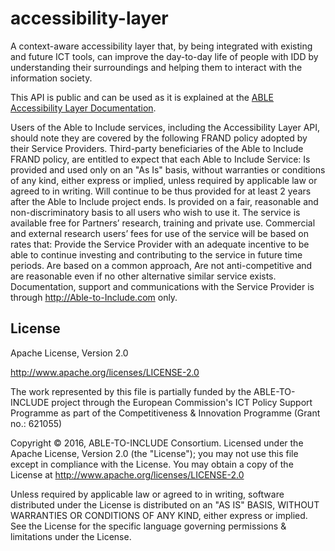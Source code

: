 # accessibility-layer
A context-aware accessibility layer that, by being integrated with existing and future ICT tools, can improve the day-to-day life of people with IDD by understanding their surroundings and helping them to interact with the information society.

This API is public and can be used as it is explained at the <a href="http://al.abletoinclude.eu/doc/">ABLE Accessibility Layer Documentation</a>.

Users of the Able to Include services, including the Accessibility Layer API, should note they are covered by the following FRAND policy adopted by their Service Providers.
Third-party beneficiaries of the Able to Include FRAND policy, are entitled to expect that each Able to Include Service:
Is provided and used only on an "As Is" basis, without warranties or conditions of any kind, either express or implied, unless required by applicable law or agreed to in writing.
Will continue to be thus provided for at least 2 years after the Able to Include project ends.
Is provided on a fair, reasonable and non-discriminatory basis to all users who wish to use it. 
The service is available free for Partners’ research, training and private use. 
Commercial and external research users’ fees for use of the service will be based on rates that:
Provide the Service Provider with an adequate incentive to be able to continue investing and contributing to the service in future time periods.
Are based on a common approach, 
Are not anti-competitive and are reasonable even if no other alternative similar service exists.
Documentation, support and communications with the Service Provider is through http://Able-to-Include.com only.

## License

<license>
<name> Apache License, Version 2.0 </name>

<url> http://www.apache.org/licenses/LICENSE-2.0 </url>

<comments>
The work represented by this file is partially funded by the ABLE-TO-INCLUDE project through the European Commission's ICT Policy Support Programme as part of the Competitiveness & Innovation Programme (Grant no.: 621055)

Copyright © 2016, ABLE-TO-INCLUDE Consortium.
Licensed under the Apache License, Version 2.0 (the "License");
you may not use this file except in compliance with the License.
You may obtain a copy of the License at http://www.apache.org/licenses/LICENSE-2.0

Unless required by applicable law or agreed to in writing, software distributed under the License is distributed on an "AS IS" BASIS, WITHOUT WARRANTIES OR CONDITIONS OF ANY KIND, either express or implied.
See the License for the specific language governing permissions & limitations under the License.
</comments>
</license>
